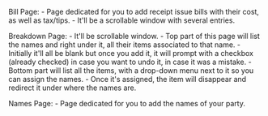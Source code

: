Bill Page:
    - Page dedicated for you to add receipt issue bills with their cost, as well as tax/tips.
    - It'll be a scrollable window with several entries.

Breakdown Page:
    - It'll be scrollable window.
    - Top part of this page will list the names and right under it, all their items associated to that name.
        - Initially it'll all be blank but once you add it, it will prompt with a checkbox (already checked) in case you want to undo it, in case it was a mistake.
    - Bottom part will list all the items, with a drop-down menu next to it so you can assign the names.
        - Once it's assigned, the item will disappear and redirect it under where the names are.

Names Page:
    - Page dedicated for you to add the names of your party.